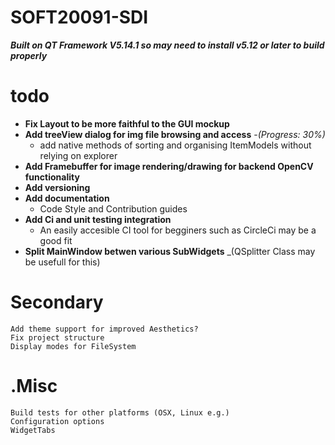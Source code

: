 # SOFT20091-SDI

___Built on QT Framework V5.14.1 so may need to install v5.12 or later to build properly___

# todo 
 * __Fix Layout to be more faithful to the GUI mockup__
 * __Add treeView dialog for img file browsing and access__ -_(Progress: 30%)_
	* add native methods of sorting and organising ItemModels without relying on explorer
 * __Add Framebuffer for image rendering/drawing for backend OpenCV functionality__
 * __Add versioning__
 * __Add documentation__
 	* Code Style and Contribution guides
 * __Add Ci and unit testing integration__
 	* An easily accesible CI tool for begginers such as CircleCi may be a good fit
 * __Split MainWindow betwen various SubWidgets__ _(QSplitter Class may be usefull for this)

 
 # Secondary
	Add theme support for improved Aesthetics?
	Fix project structure
	Display modes for FileSystem
	
	
# .Misc
	Build tests for other platforms (OSX, Linux e.g.)
	Configuration options
	WidgetTabs 
